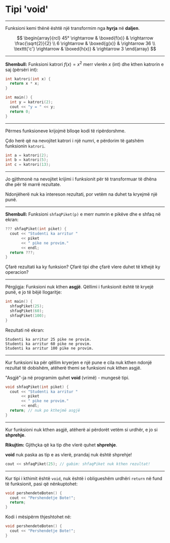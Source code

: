 # Tipi 'void'

---

Funksioni kemi thënë është një transformim nga **hyrja** në **daljen**.

$$
\begin{array}{rcl}
45° \rightarrow & \boxed{f(x)} & \rightarrow \frac{\sqrt{2}}{2} \\
6 \rightarrow & \boxed{g(x)} & \rightarrow 36 \\
\texttt{'c'} \rightarrow & \boxed{h(x)} & \rightarrow 3
\end{array}
$$

---

**Shembull:** Funksioni katrori $f(x) = x^2$ merr vlerën $x$ (int) dhe kthen katrorin e saj (përsëri int):

```cpp
int katrori(int x) {
  return x * x;
}

int main() {
  int y = katrori(2);
  cout << "y = " << y;
  return 0;
}
```

---

Përmes funksioneve krijojmë blloqe kodi të ripërdorshme.

Çdo herë që na nevojitet katrori i një numri, e përdorim të gatshëm funksionin `katrori`.

```cpp
int a = katrori(2);
int b = katrori(5);
int c = katrori(13);
```

---

Jo gjithmonë na nevojitet krijimi i funksionit për të transformuar të dhëna dhe për të marrë rezultate.

Ndonjëherë nuk ka intereson rezultati, por vetëm na duhet ta kryejmë një punë.

---

**Shembull:** Funksioni `shfaqPiket(p)` e merr numrin e pikëve dhe e shfaq në ekran:

```cpp
??? shfaqPiket(int piket) {
  cout << "Studenti ka arritur " 
       << piket
       << " pike ne provim."
       << endl;
  return ???;
}
```

Çfarë rezultati ka ky funksion? Çfarë tipi dhe çfarë vlere duhet të kthejë ky operacion?

---

Përgjigja: Funksioni nuk kthen **asgjë**. Qëllimi i funksionit është të kryejë punë, e jo të bëjë llogaritje:

```cpp
int main() {
  shfaqPiket(25);
  shfaqPiket(60);
  shfaqPiket(100);
}
```

Rezultati në ekran:

```text
Studenti ka arritur 25 pike ne provim.
Studenti ka arritur 60 pike ne provim.
Studenti ka arritur 100 pike ne provim.
```

---

Kur funksioni ka për qëllim kryerjen e një pune e cila nuk kthen ndonjë rezultat të dobishëm, atëherë themi se funksioni nuk kthen asgjë.

"Asgjë"-ja në programim quhet **void** (vrimë) - mungesë tipi.

```cpp
void shfaqPiket(int piket) {
  cout << "Studenti ka arritur " 
       << piket
       << " pike ne provim."
       << endl;
  return; // nuk po kthejmë asgjë
}
```

---

Kur funksioni nuk kthen asgjë, atëherë ai përdorët vetëm si urdhër, e jo si **shprehje**.

**Rikujtim:** Gjithçka që ka tip dhe vlerë quhet **shprehje**.

**void** nuk paska as tip e as vlerë, prandaj nuk është shprehje!

```cpp
cout << shfaqPiket(25); // gabim: shfaqPiket nuk kthen rezultat!
```

---

Kur tipi i kthimit është `void`, nuk është i obligueshëm urdhëri `return` në fund të funksionit, pasi që nënkuptohet:

```cpp
void pershendeteBoten() {
  cout << "Pershendetje Bote!";
  return;
}
```

Kodi i mësipërm thjeshtohet në:

```cpp
void pershendeteBoten() {
  cout << "Pershendetje Bote!";
}
```
